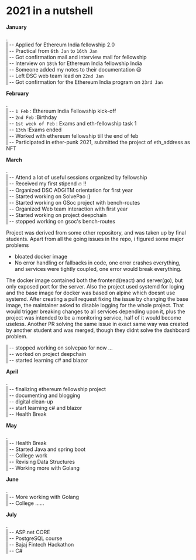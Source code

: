 # 2021 in a nutshell

**January**

. \
| -- Applied for Ethereum India fellowship 2.0 \
| -- Practical from `6th Jan` to `16th Jan` \
| -- Got confirmation mail and interview mail for fellowship \
| -- Interview on `18th` for Ethereum India fellowship India \
| -- Someone added my notes to their documentation :smiley:  \
| -- Left DSC web team lead on `22nd Jan` \
| -- Got confirmation for the Ethereum India program on `23rd Jan`

**February**

. \
| -- `1 Feb` : Ethereum India Fellowship kick-off \
| -- `2nd Feb` :Birthday \
| -- `1st week of Feb` : Exams and eth-fellowship task 1 \
| -- `13th` :Exams ended \
| -- Worked with ethereum fellowship till the end of feb \
| -- Participated in ether-punk 2021, submitted the project of eth_address as NFT 

**March**

. \
| -- Attend a lot of useful sessions organized by fellowship \
| -- Received my first stipend :fire: !! \
| -- Organized DSC ADGITM orientation for first year \
| -- Started working on SolvePao :} \
| -- Started working on GSoc project with bench-routes \
| -- Organized Web team interaction with first year \
| -- Started working on project deepchain \
| -- stopped working on gsoc's bench-routes 

  Project was derived from some other repository, and was taken up by final students. 
  Apart from all the going issues in the repo, i figured some major problems
  - bloated docker image
  - No error handling or fallbacks in code, one error crashes everything, and services were tightly coupled, one error would break everything. 

   The docker image contained both the frontend(react) and server(go), but only exposed port for the server. Also the project used systemd for loging and the base image for docker was based on alpine which doesnt use systemd. After creating a pull request fixing the issue by changing the base image, the maintainer asked to disable logging for the whole project. That would trigger breaking changes to all services depending upon it, plus the project was intended to be a monitoring service, half of it would become useless. Another PR solving the same issue in exact same way was created by another student and was merged, though they didnt solve the dashboard problem.
   
| -- stopped working on solvepao for now ... \
| -- worked on project deepchain \
| -- started learning c# and blazor

**April**

. \
| -- finalizing ethereum fellowship project \
| -- documenting and blogging \
| -- digital clean-up \
| -- start learning c# and blazor \
| -- Health Break 

**May**

. \
| -- Health Break \
| -- Started Java and spring boot \
| -- College work \
| -- Revising Data Structures \
| -- Working more with Golang

**June**

. \
| -- More working with Golang \
| -- College ...... 

**July**

. \
| -- ASP.net CORE \
| -- PostgreSQL course \
| -- Bajaj Fintech Hackathon \
| -- C# 
   
